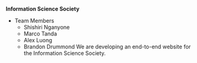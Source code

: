 **Information Science Society**

* Team Members
	* Shishiri Nganyone
	* Marco Tanda
	* Alex Luong
	* Brandon Drummond
We are developing an end-to-end website for the Information Science Society.